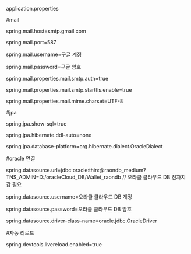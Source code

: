 application.properties

#mail

spring.mail.host=smtp.gmail.com

spring.mail.port=587

spring.mail.username=구글 계정

spring.mail.password=구글 암호

spring.mail.properties.mail.smtp.auth=true

spring.mail.properties.mail.smtp.starttls.enable=true

spring.mail.properties.mail.mime.charset=UTF-8

#jpa

spring.jpa.show-sql=true

spring.jpa.hibernate.ddl-auto=none

spring.jpa.database-platform=org.hibernate.dialect.OracleDialect

#oracle 연결

spring.datasource.url=jdbc:oracle:thin:@raondb_medium?TNS_ADMIN=D:/oracleCloud_DB/Wallet_raondb // 오라클 클라우드 DB 전자지갑 필요

spring.datasource.username=오라클 클라우드 DB 계정

spring.datasource.password=오라클 클라우드 DB 암호

spring.datasource.driver-class-name=oracle.jdbc.OracleDriver

#자동 리로드

spring.devtools.livereload.enabled=true
